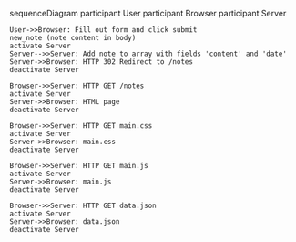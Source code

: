sequenceDiagram
participant User
participant Browser
participant Server

    User->>Browser: Fill out form and click submit
    new_note (note content in body)
    activate Server
    Server-->>Server: Add note to array with fields 'content' and 'date'
    Server->>Browser: HTTP 302 Redirect to /notes
    deactivate Server

    Browser->>Server: HTTP GET /notes
    activate Server
    Server->>Browser: HTML page
    deactivate Server

    Browser->>Server: HTTP GET main.css
    activate Server
    Server->>Browser: main.css
    deactivate Server

    Browser->>Server: HTTP GET main.js
    activate Server
    Server->>Browser: main.js
    deactivate Server

    Browser->>Server: HTTP GET data.json
    activate Server
    Server->>Browser: data.json
    deactivate Server
